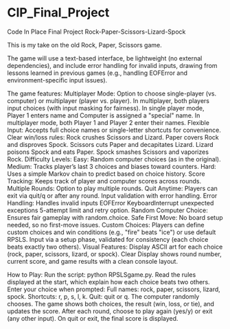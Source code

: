 # CIP_Final_Project
Code In Place Final Project
Rock-Paper-Scissors-Lizard-Spock

This is my take on the old Rock, Paper, Scissors game.

The game will use a text-based interface, be lightweight (no external dependencies), and include error handling for invalid inputs, drawing from lessons learned in previous games (e.g., handling EOFError and environment-specific input issues).

  The game features:
Multiplayer Mode:
    Option to choose single-player (vs. computer) or multiplayer (player vs. player).
    In multiplayer, both players input choices (with input masking for fairness).
    In single player mode, Player 1 enters name and Computer is assigned a "special" name.
    In multiplayer mode, both Player 1 and Player 2 enter their names.
Flexible Input: Accepts full choice names or single-letter shortcuts for convenience.
Clear win/loss rules:
    Rock crushes Scissors and Lizard.
    Paper covers Rock and disproves Spock.
    Scissors cuts Paper and decapitates Lizard.
    Lizard poisons Spock and eats Paper.
    Spock smashes Scissors and vaporizes Rock.
Difficulty Levels:
    Easy: Random computer choices (as in the original).
    Medium: Tracks player’s last 3 choices and biases toward counters.
    Hard: Uses a simple Markov chain to predict based on choice history.
Score Tracking: Keeps track of player and computer scores across rounds.
Multiple Rounds: Option to play multiple rounds.
Quit Anytime: Players can exit via quit/q or after any round.
Input validation with error handling.
Error Handling:
    Handles invalid inputs
    EOFError
    KeyboardInterrupt
    unexpected exceptions
    5-attempt limit and retry option.
Random Computer Choice: Ensures fair gameplay with random.choice.
Safe First Move: No board setup needed, so no first-move issues.
Custom Choices:
    Players can define custom choices and win conditions (e.g., "fire" beats "ice") or use default RPSLS.
    Input via a setup phase, validated for consistency (each choice beats exactly two others).
Visual Features:
    Display ASCII art for each choice (rock, paper, scissors, lizard, or spock).
    Clear Display shows round number, current score, and game results with a clean console layout.


  How to Play:
Run the script: python RPSLSgame.py.
Read the rules displayed at the start, which explain how each choice beats two others.
Enter your choice when prompted:
Full names: rock, paper, scissors, lizard, spock.
Shortcuts: r, p, s, l, k.
Quit: quit or q.
The computer randomly chooses.
The game shows both choices, the result (win, loss, or tie), and updates the score.
After each round, choose to play again (yes/y) or exit (any other input).
On quit or exit, the final score is displayed.





